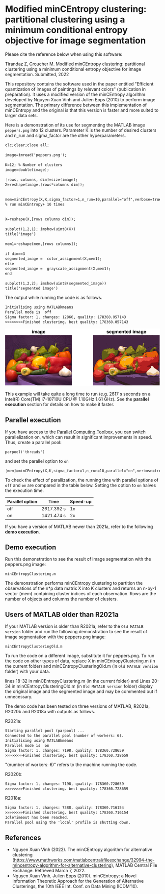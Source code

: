 # Modified minCEntropy clustering: partitional clustering using a minimum conditional entropy objective for image segmentation

Please cite the reference below when using this software:

Tirandaz Z, Croucher M. Modified minCEntropy clustering: partitional clustering using a minimum conditional entropy objective for image segmentation. Submitted, 2022

This repository contains the software used in the paper entitled "Efficient quantization of images of paintings by relevant colors" (publication in preparation).  It uses a modified version of the minCEntropy algorithm developed by Nguyen Xuan Vinh and Julien Epps (2010) to perform image segmentation.  The primary difference between this implementation of minCEntropy and the original is that this version is faster and more suited to larger data sets. 

Here is a demonstration of its use for segmenting the MATLAB image `peppers.png` into 12 clusters. Parameter K is the number of desired clusters and n_run and sigma_factor are the other hyperparameters. 

```
clc;clear;close all;

image=imread('peppers.png');

K=12; % Number of clusters
image=double(image);

[rows, columns, dim]=size(image);
X=reshape(image,[rows*columns dim]);

   
mem=minCEntropy(X,K,sigma_factor=1,n_run=10,parallel="off",verbose=true);  % run minCEntropy+ 10 times


X=reshape(X,[rows columns dim]);

subplot(1,2,1); imshow(uint8(X))
title('image')

mem1=reshape(mem,[rows columns]);

if dim==3
segmented_image =  color_assignment(X,mem1);
else
segmented_image =  grayscale_assignment(X,mem1);
end

subplot(1,2,2); imshow(uint8(segmented_image))
title('segmented image')

```

The output while running the code is as follows.

```
Initialising using MATLABkmeans
Parallel mode is  off
Sigma factor: 1, changes: 12866, quality: 178360.057143
>>>>>>>>Finished clustering. best quality: 178360.057143

```

![](https://github.com/ZT-HT/Clustering_minCEntropy/blob/main/segmented.bmp)



This example will take quite a long time to run (e.g. 2617 s seconds on a Intel(R) Core(TM) i7-10710U CPU @ 1.10GHz 1.61 GHz). See the **parallel execution** section for details on how to make it faster.

## Parallel execution 

If you have access to the [Parallel Computing Toolbox](https://www.mathworks.com/products/parallel-computing.html), you can switch parallelization on, which can result in significant improvements in speed. Thus, create a parallel pool:

```
parpool('threads')
```

and set the parallel option to `on`

```
[mem]=minCEntropy(X,K,sigma_factor=1,n_run=10,parallel="on",verbose=true);
```


To check the effect of parallization, the running time with parallel options of `off` and `on` are compared in the table below. Setting the option to `on` halves the execution time. 


 |  Parallel option     | Time   | Speed-up | 
 | ------------------   | ----   | -------- | 
 |       off                  | 2617.392 s       | 1x |
 |       on                   | 1421.474 s       |  2x  |
  


If you have a version of MATLAB newer than 2021a, refer to the following **demo execution**.


## Demo execution

Run this demonstration to see the result of image segmentation with the peppers.png image:

```
minCEntropyClustering.m
```

The demonstration performs minCEntropy clustering to partition the observations of the n*p data matrix X into K clusters and returns an n-by-1 vector (mem) containing cluster indices of each observation. Rows are the number of objects and columns the number of clusters.


## Users of MATLAB older than R2021a

If your MATLAB version is older than R2021a, refer to the `Old MATALB version` folder  and run the following demonstration to see the result of image segmentation with the peppers.png image:

```
minCEntropyClusteringOld.m
```


To run the code on a different image, substitute it for peppers.png. To run the code on other types of data, replace X in minCEntropyClustering.m (in the current folder) and minCEntropyClusteringOld.m (in `Old MATALB version` folder) with your data. 

lines 18-32 in minCEntropyClustering.m (in the current folder) and Lines 20-34 in minCEntropyClusteringOld.m (in `Old MATALB version` folder) display the original image and the segmented image and may be commented out if unnecessary. 

The demo code has been tested on three versions of MATLAB, R2021a, R2020b and R2018a with outputs as follows.

R2021a:

```
Starting parallel pool (parpool) ...
Connected to the parallel pool (number of workers: 6).
Initialising using MATLABkmeans
Parallel mode is  on
Sigma factor: 1, changes: 7198, quality: 178360.728659
>>>>>>>>Finished clustering. best quality: 178360.728659
```

"(number of workers: 6)" refers to the machine running the code.


R2020b:

```
Sigma factor: 1, changes: 7198, quality: 178360.728659
>>>>>>>>Finished clustering. best quality: 178360.728659
```

R2018a:
```
Sigma factor: 1, changes: 7388, quality: 178360.716154
>>>>>>>>Finished clustering. best quality: 178360.716154
IdleTimeout has been reached.
Parallel pool using the 'local' profile is shutting down.
```

## References

* Nguyen Xuan Vinh (2022). The minCEntropy algorithm for alternative clustering (https://www.mathworks.com/matlabcentral/fileexchange/32994-the-mincentropy-algorithm-for-alternative-clustering), MATLAB Central File Exchange. Retrieved March 7, 2022.
* Nguyen Xuan Vinh, Julien Epps (2010). minCEntropy: a Novel Information Theoretic Approach for the Generation of Alternative Clusterings, the 10th IEEE Int. Conf. on Data Mining (ICDM'10).


